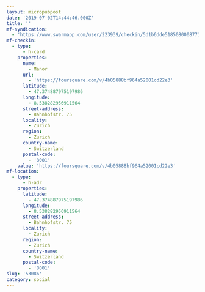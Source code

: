 ```yaml
---
layout: micropubpost
date: '2019-07-02T14:44:46.000Z'
title: ''
mf-syndication:
  - 'https://www.swarmapp.com/user/223939/checkin/5d1b6dde5185080008771a7a'
mf-checkin:
  - type:
      - h-card
    properties:
      name:
        - Manor
      url:
        - 'https://foursquare.com/v/4b05888bf964a52001cd22e3'
      latitude:
        - 47.374887975197986
      longitude:
        - 8.538282956911564
      street-address:
        - Bahnhofstr. 75
      locality:
        - Zurich
      region:
        - Zurich
      country-name:
        - Switzerland
      postal-code:
        - '8001'
    value: 'https://foursquare.com/v/4b05888bf964a52001cd22e3'
mf-location:
  - type:
      - h-adr
    properties:
      latitude:
        - 47.374887975197986
      longitude:
        - 8.538282956911564
      street-address:
        - Bahnhofstr. 75
      locality:
        - Zurich
      region:
        - Zurich
      country-name:
        - Switzerland
      postal-code:
        - '8001'
slug: '53086'
category: social
---
```

